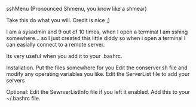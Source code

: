 sshMenu (Pronounced Shmenu, you know like a shmear)

Take this do what you will.   Credit is nice  ;)

I am a sysadmin and 9 out of 10 times, when I open a terminal I am sshing somewhere...   so I just created this little diddy so when i open a terminal I can easially connect to a remote server.

Its very useful when you add it to your .bashrc.

Installation.
	Put the files somewhere for you
	Edit the conserver.sh file and modify any operating variables you like.
	Edit the ServerList file to add your servers
	
Optional:
	Edit the SewrverListInfo file if you left it enabled.
	Add this to your ~/.bashrc file.
